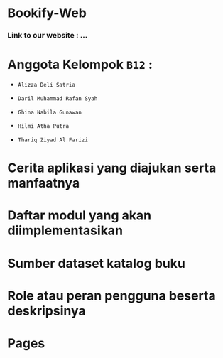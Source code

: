 # Bookify-Web

### Link to our website :  ...

# **Anggota Kelompok `B12` :**

- `Alizza Deli Satria`

- `Daril Muhammad Rafan Syah`

- `Ghina Nabila Gunawan`

- `Hilmi Atha Putra`

- `Thariq Ziyad Al Farizi`

# **Cerita aplikasi yang diajukan serta manfaatnya**

# **Daftar modul yang akan diimplementasikan**

# **Sumber dataset katalog buku**

# **Role atau peran pengguna beserta deskripsinya**

# **Pages**
